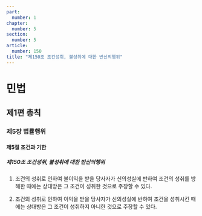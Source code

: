 ```yaml
---
part:
  number: 1
chapter:
  number: 5
section:
  number: 5
article:
  number: 150
title: "제150조 조건성취, 불성취에 대한 반신의행위"
---
```

# 민법

## 제1편 총칙

### 제5장 법률행위

#### 제5절 조건과 기한

##### 제150조 조건성취, 불성취에 대한 반신의행위

1. 조건의 성취로 인하여 불이익을 받을 당사자가 신의성실에 반하여 조건의 성취를 방해한 때에는 상대방은 그 조건이 성취한 것으로 주장할 수 있다.

2. 조건의 성취로 인하여 이익을 받을 당사자가 신의성실에 반하여 조건을 성취시킨 때에는 상대방은 그 조건이 성취하지 아니한 것으로 주장할 수 있다.
